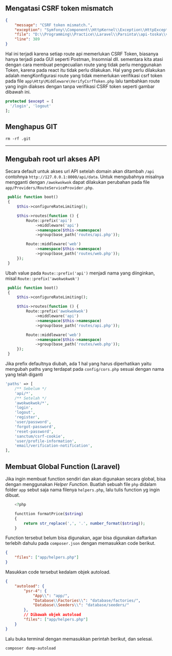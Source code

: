 ## Mengatasi **CSRF token mismatch**

```json
{
    "message": "CSRF token mismatch.",
    "exception": "Symfony\\Component\\HttpKernel\\Exception\\HttpException",
    "file": "D:\\Programming\\Practice\\Laravel\\Parsinta\\api-toska\\vendor\\laravel\\framework\\src\\Illuminate\\Foundation\\Exceptions\\Handler.php",
    "line": 389
}
```

Hal ini terjadi karena setiap route api memerlukan CSRF Token, biasanya hanya terjadi pada GUI seperti Postman, Insomnial dll. sementara kita atasi dengan cara membuat pengecualian route yang tidak perlu menggunakan Token, karena pada react itu tidak perlu dilakukan. Hal yang perlu dilakukan adalah mengKonfigurasi route yang tidak memerlukan verifikasi csrf token pada file `app\Http\Middleware\VerifyCsrfToken.php` lalu tambahkan route yang ingin diakses dengan tanpa verifikasi CSRF token seperti gambar dibawah ini.

```php
protected $except = [
  '/login', 'logout'
];
```

## Menghapus GIT

```
rm -rf .git
```

 <hr>

## Mengubah root url akses API

Secara default untuk akses url API setelah domain akan ditambah `/api` contohnya `http://127.0.0.1:8000/api/data`. Untuk mengubahnya misalnya mengganti dengan `/awokwokwok` dapat dilakukan perubahan pada file `app/Providers/RouteServiceProvider.php`.

```php
 public function boot()
 {
     $this->configureRateLimiting();

     $this->routes(function () {
         Route::prefix('api')
             ->middleware('api')
             ->namespace($this->namespace)
             ->group(base_path('routes/api.php'));

         Route::middleware('web')
             ->namespace($this->namespace)
             ->group(base_path('routes/web.php'));
     });
 }
```

Ubah value pada `Route::prefix('api')` menjadi nama yang diinginkan, misal `Route::prefix('awokwokwok')`

```php
 public function boot()
 {
     $this->configureRateLimiting();

     $this->routes(function () {
         Route::prefix('awokwokwok')
             ->middleware('api')
             ->namespace($this->namespace)
             ->group(base_path('routes/api.php'));

         Route::middleware('web')
             ->namespace($this->namespace)
             ->group(base_path('routes/web.php'));
     });
 }
```

Jika prefix defaultnya diubah, ada 1 hal yang harus diperhatikan yaitu mengubah paths yang terdapat pada `config/cors.php` sesuai dengan nama yang telah diganti

```php
'paths' => [
    /** Sebelum */
    'api/*',
    /** Setelah */
    'awokwokwok/*',
    'login',
    'logout',
    'register',
    'user/password',
    'forgot-password',
    'reset-password',
    'sanctum/csrf-cookie',
    'user/profile-information',
    'email/verification-notification',
],
```

## Membuat Global Function (Laravel)

Jika ingin membuat function sendiri dan akan digunakan secara global, bisa dengan menggunakan _Helper Function_. Buatlah sebuah file `php` didalam folder `app` sebut saja nama filenya `helpers.php`, lalu tulis function yg ingin dibuat.

```php
    <?php

    functtion formatPrice($string)
    {
        return str_replace(',', '.', number_format($string));
    }
```

Function tersebut belum bisa digunakan, agar bisa digunakan daftarkan terlebih dahulu pada `composer.json` dengan memasukkan code berikut.

```json
{
    "files": ["app/helpers.php"]
}
```

Masukkan code tersebut kedalam objek autoload.

```json
{
    "autoload": {
        "psr-4": {
            "App\\": "app/",
            "Database\\Factories\\": "database/factories/",
            "Database\\Seeders\\": "database/seeders/"
        },
        // Dibawah objek autoload
        "files": ["app/helpers.php"]
    }
}
```

Lalu buka terminal dengan memasukkan perintah berikut, dan selesai.

```
composer dump-autoload
```
